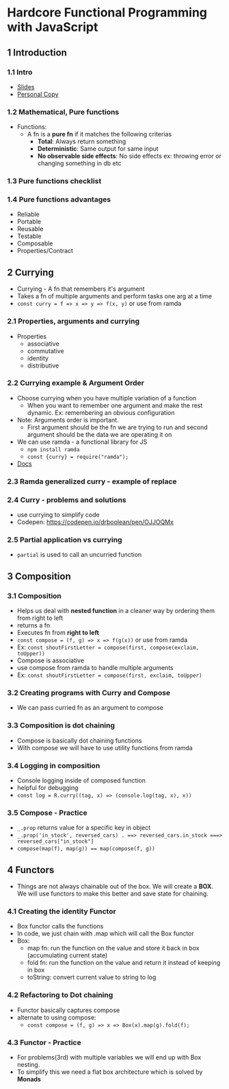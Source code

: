 # Hardcore Functional Programming with JavaScript

## 1 Introduction
### 1.1 Intro
- [Slides](https://docs.google.com/presentation/d/1nj5xmsHeJh-6RdjLs1190Hwl8smclvFLePqPCTVsrYw/edit#slide=id.g338d117be_040)
- [Personal Copy](https://docs.google.com/presentation/d/1_WbSJ2ViglL1q9eO2RIeWgWMSSYu-GFBgWedJvk42Jc/edit#slide=id.g338d117be_040)

### 1.2 Mathematical, Pure functions
- Functions:
    - A fn is a **pure fn** if it matches the following criterias
        - **Total**: Always return something
        - **Deterministic**: Same output for same input
        - **No observable side effects**: No side effects ex: throwing error or changing something in db etc

### 1.3 Pure functions checklist

### 1.4 Pure functions advantages   
- Reliable
- Portable
- Reusable
- Testable
- Composable
- Properties/Contract

## 2 Currying
- Currying - A fn that remembers it's argument
- Takes  a fn of multiple arguments and perform tasks one arg at a time
- `const curry = f => x => y => f(x, y)` or use from ramda

### 2.1 Properties, arguments and currying
- Properties
    - associative
    - commutative
    - identity
    - distributive

### 2.2 Currying example & Argument Order
- Choose currying when you have multiple variation of a function
    - When you want to remember one argument and make the rest dynamic. Ex: remembering an obvious configuration
- Note: Arguments order is important.
    - First argument should be the fn we are trying to run and second argument should be the data we are operating it on
- We can use ramda - a functional library for JS
    - `npm install ramda`
    - `const {curry} = require("ramda");`
- [Docs](https://ramdajs.com/)

### 2.3 Ramda generalized curry - example of replace

### 2.4 Curry - problems and solutions
- use currying to simplify code
- Codepen: https://codepen.io/drboolean/pen/OJJOQMx

### 2.5 Partial application vs currying
- `partial` is used to call an uncurried function

## 3 Composition
### 3.1 Composition
- Helps us deal with **nested function** in a cleaner way by ordering them from right to left
- returns a fn
- Executes fn from **right to left**
- `const compose = (f, g) => x => f(g(x))` or use from ramda
- Ex: `const shoutFirstLetter = compose(first, compose(exclaim, toUpper))`
- Compose is associative
- use compose from ramda to handle multiple arguments
- Ex: `const shoutFirstLetter = compose(first, exclaim, toUpper)`

### 3.2 Creating programs with Curry and Compose
- We can pass curried fn as an argument to compose

### 3.3 Composition is dot chaining
- Compose is basically dot chaining functions
- With compose we will have to use utility functions from ramda

### 3.4 Logging in composition
- Console logging inside of composed function
- helpful for debugging
- `const log = R.curry((tag, x) => (console.log(tag, x), x))`

### 3.5 Compose - Practice
-  `_.prop` returns value for a specific key in object
- `_.prop('in_stock', reversed_cars) . ==> reversed_cars.in_stock ===> reversed_cars["in_stock"]`
- `compose(map(f), map(g)) == map(compose(f, g))`

## 4 Functors
- Things are not always chainable out of the box. We will create a **BOX**. We will use functors to make this better and save state for chaining.

### 4.1 Creating the identity Functor
- Box functor calls the functions
- In code, we just chain with .map which will call the Box functor
- Box:
    - map fn: run the function on the value and store it back in box (accumulating current state)
    - fold fn: run the function on the value and return it instead of keeping in box
    - toString: convert current value to string to log

### 4.2 Refactoring to Dot chaining
- Functor basically captures compose
- alternate to using compose:
    - `const compose = (f, g) => x => Box(x).map(g).fold(f);`

### 4.3 Functor - Practice
- For problems(3rd) with multiple variables we will end up with Box nesting.
- To simplify this we need a flat box architecture which is solved by **Monads**
